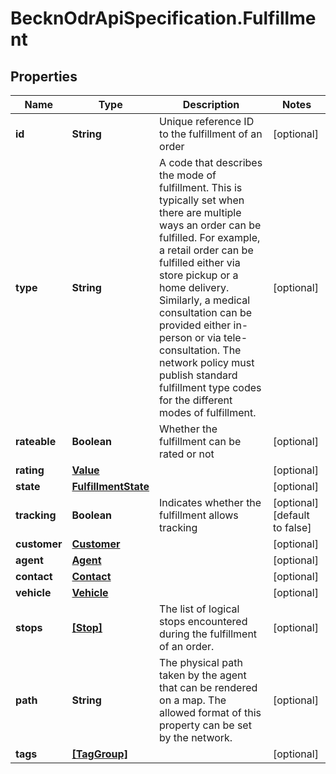 # BecknOdrApiSpecification.Fulfillment

## Properties

Name | Type | Description | Notes
------------ | ------------- | ------------- | -------------
**id** | **String** | Unique reference ID to the fulfillment of an order | [optional] 
**type** | **String** | A code that describes the mode of fulfillment. This is typically set when there are multiple ways an order can be fulfilled. For example, a retail order can be fulfilled either via store pickup or a home delivery. Similarly, a medical consultation can be provided either in-person or via tele-consultation. The network policy must publish standard fulfillment type codes for the different modes of fulfillment. | [optional] 
**rateable** | **Boolean** | Whether the fulfillment can be rated or not | [optional] 
**rating** | [**Value**](Value.md) |  | [optional] 
**state** | [**FulfillmentState**](FulfillmentState.md) |  | [optional] 
**tracking** | **Boolean** | Indicates whether the fulfillment allows tracking | [optional] [default to false]
**customer** | [**Customer**](Customer.md) |  | [optional] 
**agent** | [**Agent**](Agent.md) |  | [optional] 
**contact** | [**Contact**](Contact.md) |  | [optional] 
**vehicle** | [**Vehicle**](Vehicle.md) |  | [optional] 
**stops** | [**[Stop]**](Stop.md) | The list of logical stops encountered during the fulfillment of an order. | [optional] 
**path** | **String** | The physical path taken by the agent that can be rendered on a map. The allowed format of this property can be set by the network. | [optional] 
**tags** | [**[TagGroup]**](TagGroup.md) |  | [optional] 


